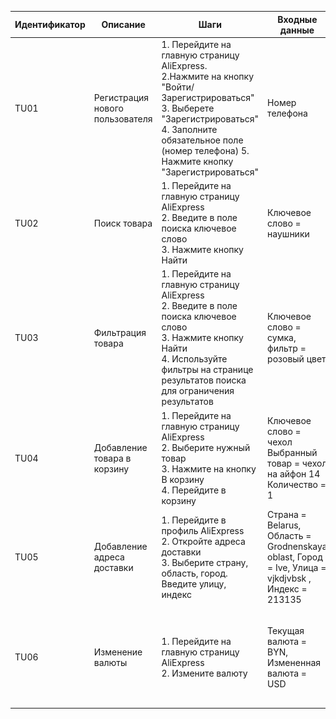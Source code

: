 | Идентификатор | Описание                        | Шаги                                                                                                                                                                                                                            | Входные данные                                                                                    | Ожидаемые результаты                                                                         | Фактические результаты                                               | Статус              |
|---------------|---------------------------------|---------------------------------------------------------------------------------------------------------------------------------------------------------------------------------------------------------------------------------|---------------------------------------------------------------------------------------------------|----------------------------------------------------------------------------------------------|----------------------------------------------------------------------|---------------------|
| TU01          | Регистрация нового пользователя | 1. Перейдите на главную страницу AliExpress.<br/>2.Нажмите на кнопку "Войти/Зарегистрироваться"<br/>3. Выберете "Зарегистрироваться"<br/>4. Заполните обязательное поле (номер телефона) 5. Нажмите кнопку "Зарегистрироваться" | Номер телефона                                                                                    | Пользователь успешно зарегистрирован и перенаправлен на главную страницу                     | Как и ожидалось<br/>![img.png](img.png)<br/>![img_1.png](img_1.png)  | Пройден успешно     |
| TU02          | Поиск товара                    | 1. Перейдите на главную страницу AliExpress<br/> 2. Введите в поле поиска ключевое слово<br/>3. Нажмите кнопку Найти                                                                                                            | Ключевое слово = наушники                                                                         | Отобразятся результаты поиска, соответствующие введенному ключевому слову.                   | Как и ожидалось ![img_2.png](img_2.png)                              | Пройден успешно     |
| TU03          | Фильтрация товара               | 1. Перейдите на главную страницу AliExpress<br/> 2. Введите в поле поиска ключевое слово<br/>3. Нажмите кнопку Найти<br/>4. Используйте фильтры на странице результатов поиска для ограничения результатов                      | Ключевое слово = сумка, фильтр = розовый цвет                                                     | Результат поиска должен быть ограничен в соответствии с выбранным фильтром                   | Как и ожидалось <br/>![img_3.png](img_3.png)                         | Пройден успешно     |
| TU04          | Добавление товара в корзину     | 1. Перейдите на главную страницу AliExpress<br/>  2. Выберите нужный товар<br/>3. Нажмите на кнопку В корзину<br/>4. Перейдите в корзину                                                                                        | Ключевое слово = чехол<br/>Выбранный товар = чехол на айфон 14<br/>Количество = 1                 | Выбранный товар находится в корзине, и отображается его количество и общая стоимость.        | Как и ожидалось<br/>![img_4.png](img_4.png)![img_5.png](img_5.png)   | Пройден успешно     |
| TU05          | Добавление адреса доставки      | 1. Перейдите в профиль AliExpress<br/>  2. Откройте адреса доставки<br/>3. Выберите страну, область, город. Введите улицу, индекс                                                                                               | Страна = Belarus, Область = Grodnenskaya oblast, Город = Ive, Улица = vjkdjvbsk , Индекс = 213135 | Адрес не добавится, потому что указана неправильная улица и не соответствующий городу индекс | Адрес добавился<br/>![img_6.png](img_6.png)![img_7.png](img_7.png)   | Пройден некорректно |
| TU06          | Изменение валюты                | 1. Перейдите на главную страницу AliExpress<br/>  2. Измените валюту<br/>                                                                                           | Текущая валюта = BYN, Измененная валюта = USD             | Корректное изменение валюты                                                             | Как и ожидалось<br/>!!![img_8.png](img_8.png)![img_9.png](img_9.png) | Пройден успешно     |

